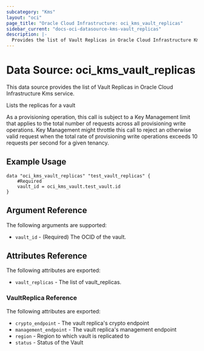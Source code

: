 ```yaml
---
subcategory: "Kms"
layout: "oci"
page_title: "Oracle Cloud Infrastructure: oci_kms_vault_replicas"
sidebar_current: "docs-oci-datasource-kms-vault_replicas"
description: |-
  Provides the list of Vault Replicas in Oracle Cloud Infrastructure Kms service
---
```


# Data Source: oci_kms_vault_replicas
This data source provides the list of Vault Replicas in Oracle Cloud Infrastructure Kms service.

Lists the replicas for a vault

As a provisioning operation, this call is subject to a Key Management limit that applies to
the total number of requests across all provisioning write operations. Key Management might
throttle this call to reject an otherwise valid request when the total rate of provisioning
write operations exceeds 10 requests per second for a given tenancy.


## Example Usage

```hcl
data "oci_kms_vault_replicas" "test_vault_replicas" {
	#Required
	vault_id = oci_kms_vault.test_vault.id
}
```

## Argument Reference

The following arguments are supported:

* `vault_id` - (Required) The OCID of the vault.


## Attributes Reference

The following attributes are exported:

* `vault_replicas` - The list of vault_replicas.

### VaultReplica Reference

The following attributes are exported:

* `crypto_endpoint` - The vault replica's crypto endpoint 
* `management_endpoint` - The vault replica's management endpoint 
* `region` - Region to which vault is replicated to
* `status` - Status of the Vault

